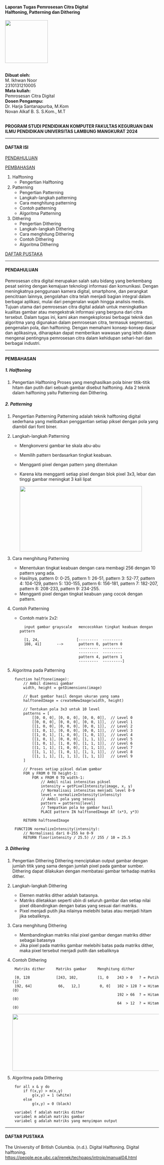#### Laporan Tugas Pemrosesan Citra Digital<br>Halftoning, Patterning dan Dithering

<img src="https://simari.ulm.ac.id/logo/ulm.png" width="140" height="140" style="text-align:center">

<br>**Dibuat oleh:** <br>M. Ikhwan Noor<br>2310131210005
<br>**Mata kuliah:** <br>Pemrosesan Citra Digital
<br>**Dosen Pengampu:** <br>Dr. Harja Santanapurba, M.Kom <br>Novan Alkaf B. S. S.Kom., M.T

<br>**PROGRAM STUDI PENDIDIKAN KOMPUTER
FAKULTAS KEGURUAN DAN ILMU PENDIDIKAN
UNIVERSITAS LAMBUNG MANGKURAT
2024**

---

#### DAFTAR ISI

[PENDAHULUAN](#pendahuluan)

[PEMBAHASAN](#pembahasan)
1. Halftoning
    - Pengertian Halftoning
2. Patterning
    - Pengertian Patterning
    - Langkah-langkah patterning
    - Cara menghitung patterning
    - Contoh patterning
    - Algoritma Patterning
3. Dithering
   - Pengertian Dithering
    - Langkah-langkah Dithering
    - Cara menghitung Dithering
    - Contoh Dithering
    - Algoritma Dithering

[DAFTAR PUSTAKA](#dapus)

---

<div id="pendahuluan"></div>

#### PENDAHULUAN

Pemrosesan citra digital merupakan salah satu bidang yang berkembang pesat seiring dengan kemajuan teknologi informasi dan komunikasi. Dengan meningkatnya penggunaan kamera digital, smartphone, dan perangkat pencitraan lainnya, pengolahan citra telah menjadi bagian integral dalam berbagai aplikasi, mulai dari pengenalan wajah hingga analisis medis. Tujuan utama dari pemrosesan citra digital adalah untuk meningkatkan kualitas gambar atau mengekstrak informasi yang berguna dari citra tersebut. Dalam tugas ini, kami akan mengeksplorasi berbagai teknik dan algoritma yang digunakan dalam pemrosesan citra, termasuk segmentasi, pengenalan pola, dan halftoning. Dengan memahami konsep-konsep dasar dan aplikasinya, diharapkan dapat memberikan wawasan yang lebih dalam mengenai pentingnya pemrosesan citra dalam kehidupan sehari-hari dan berbagai industri.

---

<div id="pembahasan"></div>

#### PEMBAHASAN


##### 1. Halftoning
1. Pengertian Halftoning
Proses yang menghasilkan pola biner titik-titik hitam dan putih dari sebuah gambar disebut halftoning. Ada 2 teknik dalam halftoning yaitu Patterning dan Dithering.
##### 2. Patterning
1. Pengertian Patterning
Patterning adalah teknik halftoning digital sederhana yang melibatkan penggantian setiap piksel dengan pola yang diambil dari font biner.
2. Langkah-langkah Patterning
    * Mengkonversi gambar ke skala abu-abu
    * Memilih pattern berdasarkan tingkat keabuan.
    * Mengganti pixel dengan pattern yang ditentukan
    * Karena kita mengganti setiap pixel dengan blok pixel 3x3, lebar dan tinggi gambar meningkat 3 kali lipat

        <img src="ss.png" width="400" height="214">

3. Cara menghitung Patterning
    * Menentukan tingkat keabuan dengan cara membagi 256 dengan 10 pattern yang ada.  
    * Hasilnya, pattern 0: 0-25, pattern 1: 26-51, pattern 3: 52-77, pattern 4: 104-129, pattern 5: 130-155, pattern 6: 156-181, pattern 7: 182-207, pattern 8: 208-233, pattern 9: 234-255.  
    * Mengganti pixel dengan tingkat keabuan yang cocok dengan pattern.  

4. Contoh Patterning
    * Contoh matrix 2x2:

            input gambar grayscale   mencocokkan tingkat keabuan dengan pattern

            [1, 24,                 [---------  ---------
            108, 41]       -->       pattern 0, pattern 0 
                                     ---------  ---------
                                     ---------  ---------
                                     pattern 4, pattern 1
                                     ---------  ---------]

5. Algoritma pada Patterning

        function halftone(image):
            // Ambil dimensi gambar
            width, height = getDimensions(image)
            
            // Buat gambar hasil dengan ukuran yang sama
            halftonedImage = createNewImage(width, height)
            
            // Tentukan pola 3x3 untuk 10 level
            patterns = [
                [[0, 0, 0], [0, 0, 0], [0, 0, 0]],  // Level 0
                [[0, 0, 0], [0, 0, 0], [0, 0, 1]],  // Level 1
                [[1, 0, 0], [0, 0, 0], [0, 0, 1]],  // Level 2
                [[1, 0, 1], [0, 0, 0], [0, 0, 1]],  // Level 3
                [[1, 0, 1], [1, 0, 0], [1, 0, 1]],  // Level 4
                [[1, 0, 1], [0, 0, 0], [1, 1, 1]],  // Level 5
                [[1, 0, 1], [1, 0, 0], [1, 1, 1]],  // Level 6
                [[1, 1, 1], [1, 0, 0], [1, 1, 1]],  // Level 7
                [[1, 1, 1], [1, 0, 1], [1, 1, 1]],  // Level 8
                [[1, 1, 1], [1, 1, 1], [1, 1, 1]]   // Level 9
            ]
            
            // Proses setiap piksel dalam gambar
            FOR y FROM 0 TO height-1:
                FOR x FROM 0 TO width-1:
                    // Ambil nilai intensitas piksel
                    intensity = getPixelIntensity(image, x, y)
                    // Normalisasi intensitas menjadi level 0-9
                    level = normalizeIntensity(intensity)
                    // Ambil pola yang sesuai
                    pattern = patterns[level]
                    // Tempatkan pola ke gambar hasil
                    PLACE pattern IN halftonedImage AT (x*3, y*3)
            
            RETURN halftonedImage

        FUNCTION normalizeIntensity(intensity):
            // Normalisasi dari 0-255 ke 0-9
            RETURN floor(intensity / 25.5) // 255 / 10 = 25.5

##### 3. Dithering

1. Pengertian Dithering
Dithering menciptakan output gambar dengan jumlah titik yang sama dengan jumlah pixel pada gambar sumber. Dithering dapat dilakukan dengan membatasi gambar terhadap matriks dither.

2. Langkah-langkah Dithering
    - Elemen matriks dither adalah batasnya.
    - Matriks diletakkan seperti ubin di seluruh gambar dan setiap nilai pixel dibandingkan dengan batas yang sesuai dari matriks.
    - Pixel menjadi putih jika nilainya melebihi batas atau menjadi hitam jika sebaliknya.
3. Cara menghitung Dithering
    - Membandingkan matriks nilai pixel gambar dengan matriks dither sebagai batasnya
    - Jika pixel pada matriks gambar melebihi batas pada matriks dither, maka pixel tersebut menjadi putih dan sebaliknya
4. Contoh Dithering

        Matriks dither     Matriks gambar     Menghitung dither

        [0, 128            [243, 102,         [1, 0    243 > 0   ? = Putih (1)
        192, 64]            66,   12,]         0, 0]   102 > 128 ? = Hitam (0) 
                                                       192 > 66  ? = Hitam (0)
                                                       64  > 12  ? = Hitam (0)

    <img src="dither.png" width="536" height="186">

5. Algoritma pada Dithering

        for all x & y do
            if f(x,y) > m(x,y)
                g(x,y) = 1 (white)
            else
                g(x,y) = 0 (black)
        
        variabel f adalah matriks dither
        variabel m adalah matriks gambar
        variabel g adalah matriks yang menyimpan output

---

<div id="dapus"></div>

#### DAFTAR PUSTAKA
The University of British Columbia. (n.d.). Digital Halftoning. Digital halftoning. https://people.ece.ubc.ca/irenek/techpaps/introip/manual04.html 

